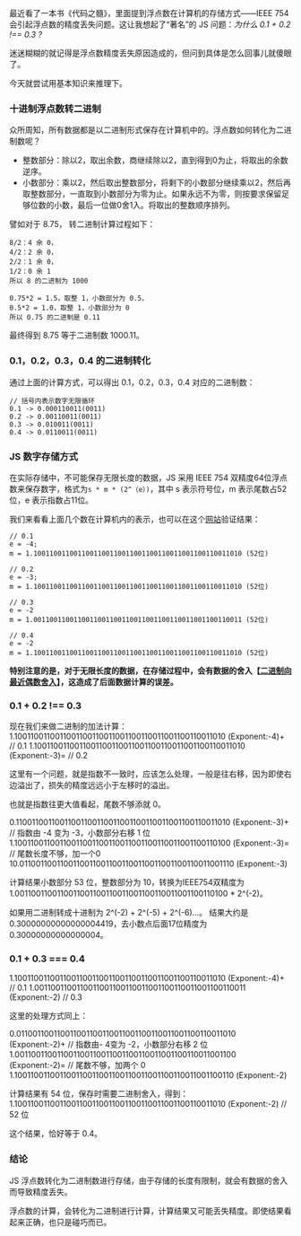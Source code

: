 最近看了一本书《代码之髓》，里面提到浮点数在计算机的存储方式——IEEE 754 会引起浮点数的精度丢失问题。这让我想起了“著名”的 JS 问题：*为什么 0.1 + 0.2 !== 0.3 ?*

迷迷糊糊的就记得是浮点数精度丢失原因造成的，但问到具体是怎么回事儿就傻眼了。

今天就尝试用基本知识来推理下。

### 十进制浮点数转二进制
众所周知，所有数据都是以二进制形式保存在计算机中的。浮点数如何转化为二进制数呢？

* 整数部分：除以2，取出余数，商继续除以2，直到得到0为止，将取出的余数逆序。
* 小数部分：乘以2，然后取出整数部分，将剩下的小数部分继续乘以2，然后再取整数部分，一直取到小数部分为零为止。如果永远不为零，则按要求保留足够位数的小数，最后一位做0舍1入。将取出的整数顺序排列。

譬如对于 8.75， 转二进制计算过程如下：
````
8/2：4 余 0，
4/2：2 余 0，
2/2：1 余 0，
1/2：0 余 1
所以 8 的二进制为 1000

0.75*2 = 1.5，取整 1，小数部分为 0.5，
0.5*2 = 1.0，取整 1，小数部分为 0
所以 0.75 的二进制是 0.11
````
最终得到 8.75 等于二进制数 1000.11。

### 0.1，0.2，0.3，0.4 的二进制转化
通过上面的计算方式，可以得出 0.1，0.2，0.3，0.4 对应的二进制数：
````
// 括号内表示数字无限循环
0.1 -> 0.000110011(0011)
0.2 -> 0.00110011(0011)
0.3 -> 0.010011(0011)
0.4 -> 0.0110011(0011)
````

### JS 数字存储方式
在实际存储中，不可能保存无限长度的数据，JS 采用 IEEE 754 双精度64位浮点数来保存数字，格式为`s * m * (2^（e）)`，其中 s 表示符号位，m 表示尾数占52位，e 表示指数占11位。

我们来看看上面几个数在计算机内的表示，也可以在这个[网站](https://babbage.cs.qc.cuny.edu/IEEE-754.old/Decimal.html)验证结果：
````
// 0.1
e = -4;
m = 1.1001100110011001100110011001100110011001100110011010 (52位)

// 0.2
e = -3;
m = 1.1001100110011001100110011001100110011001100110011010 (52位)

// 0.3
e = -2
m = 1.0011001100110011001100110011001100110011001100110011 (52位)

// 0.4
e = -2
m = 1.1001100110011001100110011001100110011001100110011010 (52位)
````
**特别注意的是，对于无限长度的数据，在存储过程中，会有数据的舍入【[二进制向最近偶数舍入](https://www.zhihu.com/question/68131179/answer/261539674)】，这造成了后面数据计算的误差。**

### 0.1 + 0.2 !== 0.3
现在我们来做二进制的加法计算：
1.1001100110011001100110011001100110011001100110011010 (Exponent:-4)+  // 0.1
1.1001100110011001100110011001100110011001100110011010 (Exponent:-3)=  // 0.2

这里有一个问题，就是指数不一致时，应该怎么处理，一般是往右移，因为即使右边溢出了，损失的精度远远小于左移时的溢出。

也就是指数往更大值看起，尾数不够添就 0。

 0.11001100110011001100110011001100110011001100110011010 (Exponent:-3)+  // 指数由 -4 变为 -3，小数部分右移 1 位
 1.10011001100110011001100110011001100110011001100110100 (Exponent:-3)=  // 尾数长度不够，加一个0
10.01100110011001100110011001100110011001100110011001110 (Exponent:-3)

计算结果小数部分 53 位，整数部分为 10，转换为IEEE754双精度为 1.0011001100110011001100110011001100110011001100110100 * 2^(-2)。

如果用二进制转成十进制为 2^(-2) + 2^(-5) + 2^(-6)...。 结果大约是0.30000000000000004419，去小数点后面17位精度为0.30000000000000004。

### 0.1 + 0.3 === 0.4
1.1001100110011001100110011001100110011001100110011010 (Exponent:-4)+  // 0.1
1.0011001100110011001100110011001100110011001100110011 (Exponent:-2)   // 0.3

这里的处理方式同上：

0.011001100110011001100110011001100110011001100110011010 (Exponent:-2)+  // 指数由- 4变为 -2，小数部分右移 2 位
1.001100110011001100110011001100110011001100110011001100 (Exponent:-2)=  // 尾数不够，加两个 0
1.100110011001100110011001100110011001100110011001100110 (Exponent:-2)

计算结果有 54 位，保存时需要二进制舍入，得到：
1.1001100110011001100110011001100110011001100110011010 (Exponent:-2)     // 52 位

这个结果，恰好等于 0.4。

### 结论
JS 浮点数转化为二进制数进行存储，由于存储的长度有限制，就会有数据的舍入而导致精度丢失。

浮点数的计算，会转化为二进制进行计算，计算结果又可能丢失精度。即使结果看起来正确，也只是碰巧而已。
